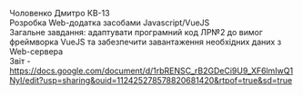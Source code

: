 Чоловенко Дмитро КВ-13  
Розробка Web-додатка засобами Javascript/VueJS   
Загальне завдання: адаптувати програмний код ЛР№2 до вимог фреймворка VueJS та забезпечити завантаження необхідних даних з Web-сервера   
Звіт - https://docs.google.com/document/d/1rbRENSC_rB2GDeCi9U9_XF6lmIwQ1NyI/edit?usp=sharing&ouid=112425278578820681420&rtpof=true&sd=true
